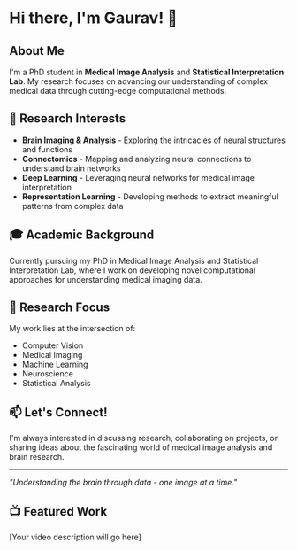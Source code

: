 # Hi there, I'm Gaurav! 👋

## About Me

I'm a PhD student in **Medical Image Analysis** and **Statistical Interpretation Lab**. My research focuses on advancing our understanding of complex medical data through cutting-edge computational methods.

## 🧠 Research Interests

- **Brain Imaging & Analysis** - Exploring the intricacies of neural structures and functions
- **Connectomics** - Mapping and analyzing neural connections to understand brain networks
- **Deep Learning** - Leveraging neural networks for medical image interpretation
- **Representation Learning** - Developing methods to extract meaningful patterns from complex data

## 🎓 Academic Background

Currently pursuing my PhD in Medical Image Analysis and Statistical Interpretation Lab, where I work on developing novel computational approaches for understanding medical imaging data.

## 🔬 Research Focus

My work lies at the intersection of:
- Computer Vision
- Medical Imaging
- Machine Learning
- Neuroscience
- Statistical Analysis

## 📫 Let's Connect!

I'm always interested in discussing research, collaborating on projects, or sharing ideas about the fascinating world of medical image analysis and brain research.

---

*"Understanding the brain through data - one image at a time."*

## 📺 Featured Work

<!-- Video will be added here -->
[Your video description will go here]


